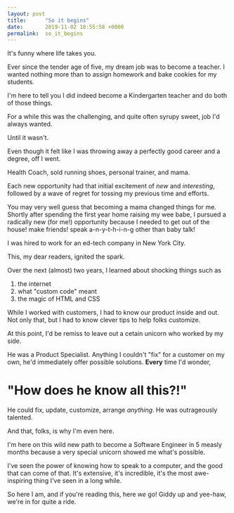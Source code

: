 ```yaml
---
layout: post
title:      "So it begins"
date:       2019-11-02 18:55:58 +0000
permalink:  so_it_begins
---
```



It's funny where life takes you.

Ever since the tender age of five, my dream job was to become a teacher. I wanted nothing more than to assign homework and bake cookies for my students.

I'm here to tell you I did indeed become a Kindergarten teacher and do both of those things. 

For a while this was the challenging, and quite often syrupy sweet, job I'd always wanted. 

Until it wasn't.

Even though it felt like I was throwing away a perfectly good career and a degree, off I went.

Health Coach, sold running shoes, personal trainer, and mama.

Each new opportunity had that initial excitement of *new* and *interesting*, followed by a wave of regret for tossing my previous time and efforts.

You may very well guess that becoming a mama changed things for me. Shortly after spending the first year home raising my wee babe, I pursued a radically new (for me!) opportunity because I needed to get out of the house! make friends! speak a-n-y-t-h-i-n-g other than baby talk!

I was hired to work for an ed-tech company in New York City. 

This, my dear readers, ignited the spark.

Over the next (almost) two years, I learned about shocking things such as

1) the internet
2) what "custom code" meant
3) the magic of HTML and CSS

While I worked with customers, I had to know our product inside and out. Not only that, but I had to know clever tips to help folks customize.

At this point, I'd be remiss to leave out a cetain unicorn who worked by my side.

He was a Product Specialist. Anything I couldn't "fix" for a customer on my own, he'd immediately offer possible solutions. **Every** time I'd wonder, 

# "How does he know all this?!"

He could fix, update, customize, arrange *anything*. He was outrageously talented.

And that, folks, is why I'm even here.

I'm here on this wild new path to become a Software Engineer in 5 measly months because a very special unicorn showed me what's possible.

I've seen the power of knowing how to speak to a computer, and the good that can come of that. It's extensive, it's incredible, it's the most awe-inspiring thing I've seen in a long while.

So here I am, and if you're reading this, here *we* go! Giddy up and yee-haw, we're in for quite a ride. 
